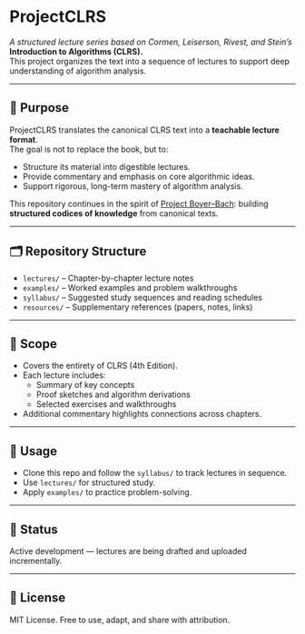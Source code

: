 # ProjectCLRS  

*A structured lecture series based on Cormen, Leiserson, Rivest, and Stein’s* **Introduction to Algorithms (CLRS).**  
This project organizes the text into a sequence of lectures to support deep understanding of algorithm analysis.  

---

## 📖 Purpose  

ProjectCLRS translates the canonical CLRS text into a **teachable lecture format**.  
The goal is not to replace the book, but to:  
- Structure its material into digestible lectures.  
- Provide commentary and emphasis on core algorithmic ideas.  
- Support rigorous, long-term mastery of algorithm analysis.  

This repository continues in the spirit of [Project Boyer–Bach](https://github.com/HC097/ProjectBoyerBach): building **structured codices of knowledge** from canonical texts.  

---

## 🗂️ Repository Structure  

- `lectures/` – Chapter-by-chapter lecture notes  
- `examples/` – Worked examples and problem walkthroughs  
- `syllabus/` – Suggested study sequences and reading schedules  
- `resources/` – Supplementary references (papers, notes, links)  

---

## 🎯 Scope  

- Covers the entirety of CLRS (4th Edition).  
- Each lecture includes:  
  - Summary of key concepts  
  - Proof sketches and algorithm derivations  
  - Selected exercises and walkthroughs  
- Additional commentary highlights connections across chapters.  

---

## 🚀 Usage  

- Clone this repo and follow the `syllabus/` to track lectures in sequence.  
- Use `lectures/` for structured study.  
- Apply `examples/` to practice problem-solving.  

---

## 📌 Status  

Active development — lectures are being drafted and uploaded incrementally.  

---

## 📜 License  

MIT License. Free to use, adapt, and share with attribution.  
